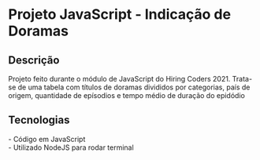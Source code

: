 <h1>Projeto JavaScript - Indicação de Doramas </h1>

<h2>Descrição</h2>
<p>Projeto feito durante o módulo de JavaScript do Hiring Coders 2021.
Trata-se de uma tabela com títulos de doramas divididos por categorias, país de origem, quantidade de epísodios e tempo médio de duração do epidódio</p>


<h2>Tecnologias</h2>
<p>- Código em JavaScript<br>
- Utilizado NodeJS para rodar terminal</p>


